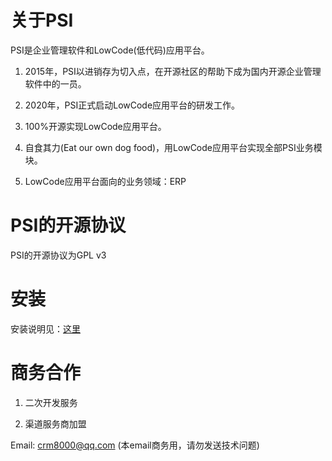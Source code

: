 # 关于PSI

PSI是企业管理软件和LowCode(低代码)应用平台。

1. 2015年，PSI以进销存为切入点，在开源社区的帮助下成为国内开源企业管理软件中的一员。

2. 2020年，PSI正式启动LowCode应用平台的研发工作。

3. 100%开源实现LowCode应用平台。

4. 自食其力(Eat our own dog food)，用LowCode应用平台实现全部PSI业务模块。

5. LowCode应用平台面向的业务领域：ERP

# PSI的开源协议

PSI的开源协议为GPL v3

# 安装

安装说明见：[这里](https://gitee.com/crm8000/PSI/tree/master/doc/04%20%E5%AE%89%E8%A3%85)

# 商务合作
1. 二次开发服务

2. 渠道服务商加盟

Email: crm8000@qq.com (本email商务用，请勿发送技术问题)
